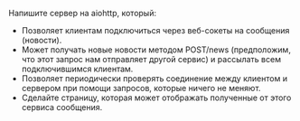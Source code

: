 Напишите сервер на aiohttp, который:
- Позволяет клиентам подключиться через веб-сокеты на сообщения (новости).
- Может получать новые новости методом POST/news (предположим, что этот запрос нам отправляет другой сервис) и рассылать всем подключившимся клиентам.
- Позволяет периодически проверять соединение между клиентом и сервером при помощи запросов, которые ничего не меняют.
- Сделайте страницу, которая может отображать полученные от этого сервиса сообщения.